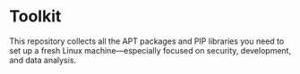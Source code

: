 # Toolkit
This repository collects all the APT packages and PIP libraries you need to set up a fresh Linux machine—especially focused on security, development, and data analysis.
